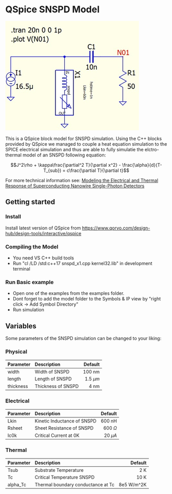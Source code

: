 # QSpice SNSPD Model
![image info](./images/basic.jpg)

This is a QSpice block model for SNSPD simulation. Using the C++ blocks provided by QSpice we managed to couple a heat equation simulation to the SPICE electrical simulation and thus are able to fully simulatie the elctro-thermal model of an SNSPD following equation:

```math
J^2\rho + \kappa\frac{\partial^2 T}{\partial x^2} - \frac{\alpha}{d}(T-T_{sub}) = c\frac{\partial T}{\partial t}
```

For more technical information see: [Modeling the Electrical and Thermal Response of Superconducting Nanowire Single-Photon Detectors](https://ieeexplore.ieee.org/document/4277823)


## Getting started

### Install
Install latest version of QSpice from https://www.qorvo.com/design-hub/design-tools/interactive/qspice

### Compiling the Model
- You need VS C++ build tools
- Run "cl /LD /std:c++17 snspd_x1.cpp kernel32.lib" in development terminal

### Run Basic example
- Open one of the examples from the examples folder.
- Dont forget to add the model folder to the Symbols & IP view by "right click -> Add Symbol Directory"
- Run simulation


## Variables
Some parameters of the SNSPD simulation can be changed to your liking:


### Physical
| Parameter   | Description | Default |
| :---------- | :--------- | ------: |
| width | Width of SNSPD | 100 nm |
| length | Length of SNSPD | 1.5 $\mu m$|
| thickness | Thickness of SNSPD | 4 nm|

### Electrical
| Parameter   | Description | Default |
| :---------- | :--------- | ------: |
| Lkin| Kinetic Inductance of SNSPD | 600 nH |
| Rsheet| Sheet Resistance of SNSPD | 600 $\Omega$|
| Ic0k| Critical Current at 0K | 20 $\mu A$|

### Thermal
| Parameter   | Description | Default |
| :---------- | :--------- | ------: |
| Tsub | Substrate Temperature | 2 K |
| Tc | Critical Temperature SNSPD | 10 K|
| alpha_Tc| Thermal boundary conductance at Tc| 8e5 W/m^2K|


